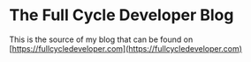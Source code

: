 # The Full Cycle Developer Blog
This is the source of my blog that can be found on [https://fullcycledeveloper.com](https://fullcycledeveloper.com)
